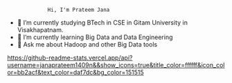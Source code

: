                  Hi, I'm Prateem Jana

- 🔭 I’m currently studying BTech in CSE in Gitam University in Visakhapatnam.
- 🌱 I’m currently learning Big Data and Data Engineering
- 🌱 Ask me about Hadoop and other Big Data tools


https://github-readme-stats.vercel.app/api?username=janaprateem1409n&&show_icons=true&title_color=ffffff&icon_color=bb2acf&text_color=daf7dc&bg_color=151515
